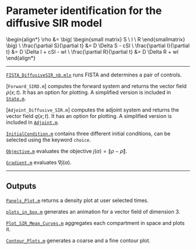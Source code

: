 # Parameter identification for the diffusive SIR model


\begin{align*}
	\rho &= \big( \begin{small matrix} S \\ I \\ R \end{smallmatrix} \big)
	\\
	\frac{\partial S}{\partial t} &= D \Delta S - cSI
	\\
	\frac{\partial I}{\partial t} &= D \Delta I + cSI - wI
	\\
	\frac{\partial R}{\partial t} &= D \Delta R + wI
\end{align*}

---

[`FISTA_DiffusiveSIR_nb.mlx`](FISTA_DiffusiveSIR_nb.mlx) runs FISTA and determines a pair of controls.

[`Forward_SIRD.m`] computes the forward system and returns the vector field $\rho(x;t)$. It has an option for plotting. A simplified version is included in [`State.m`](State.m).

[`Adjoint_Diffusive_SIR.m`] computes the adjoint system and returns the vector field $q(x;t)$. It has an option for plotting. A simplified version is included in [`Adjoint.m`](Adjoint.m).

[`InitialCondition.m`](InitialCondition.m) contains three different initial conditions, can be selected using the keyword `choice`.

[`Objective.m`](Objective.m) evaluates the objective $j(\alpha) = \| \rho - \widehat{\rho} \|$.

[`Gradient.m`](Gradient.m) evaluates $\nabla j(\alpha)$.

---

## Outputs

[`Panels_Plot.m`](Panels_Plot.m) returns a density plot at user selected times.

[`plots_in_box.m`](plots_in_box.m) generates an animation for a vector field of dimension 3.

[`Plot_SIR_Mean_Curves.m`](Plot_SIR_Mean_Curves.m) aggregates each compartment in space and plots it.

[`Contour_Plots.m`](Contour_Plots.m) generates a coarse and a fine contour plot.